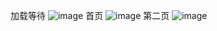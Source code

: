 加载等待
![image](https://github.com/helloworld3q3q/react-native-redux-demo/blob/master/img/Screenshot_2017-06-21-22-57-49.jpeg)
首页
![image](https://github.com/helloworld3q3q/react-native-redux-demo/blob/master/img/Screenshot_2017-06-21-22-56-33.jpeg)
第二页
![image](https://github.com/helloworld3q3q/react-native-redux-demo/blob/master/img/Screenshot_2017-06-21-22-58-11.jpeg)